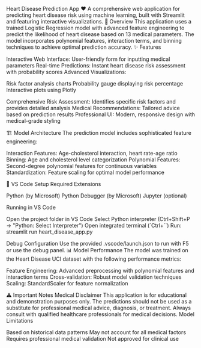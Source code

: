 Heart Disease Prediction App ❤️
A comprehensive web application for predicting heart disease risk using machine learning, built with Streamlit and featuring interactive visualizations.
🎯 Overview
This application uses a trained Logistic Regression model with advanced feature engineering to predict the likelihood of heart disease based on 13 medical parameters. The model incorporates polynomial features, interaction terms, and binning techniques to achieve optimal prediction accuracy.
✨ Features

Interactive Web Interface: User-friendly form for inputting medical parameters
Real-time Predictions: Instant heart disease risk assessment with probability scores
Advanced Visualizations:

Risk factor analysis charts
Probability gauge displaying risk percentage
Interactive plots using Plotly


Comprehensive Risk Assessment: Identifies specific risk factors and provides detailed analysis
Medical Recommendations: Tailored advice based on prediction results
Professional UI: Modern, responsive design with medical-grade styling

🏗️ Model Architecture
The prediction model includes sophisticated feature engineering:

Interaction Features: Age-cholesterol interaction, heart rate-age ratio
Binning: Age and cholesterol level categorization
Polynomial Features: Second-degree polynomial features for continuous variables
Standardization: Feature scaling for optimal model performance

🔧 VS Code Setup
Required Extensions

Python (by Microsoft)
Python Debugger (by Microsoft)
Jupyter (optional)

Running in VS Code

Open the project folder in VS Code
Select Python interpreter (Ctrl+Shift+P → "Python: Select Interpreter")
Open integrated terminal (`Ctrl+``)
Run: streamlit run heart_disease_app.py

Debug Configuration
Use the provided .vscode/launch.json to run with F5 or use the debug panel.
📊 Model Performance
The model was trained on the Heart Disease UCI dataset with the following performance metrics:

Feature Engineering: Advanced preprocessing with polynomial features and interaction terms
Cross-validation: Robust model validation techniques
Scaling: StandardScaler for feature normalization


⚠️ Important Notes
Medical Disclaimer
This application is for educational and demonstration purposes only. The predictions should not be used as a substitute for professional medical advice, diagnosis, or treatment. Always consult with qualified healthcare professionals for medical decisions.
Model Limitations

Based on historical data patterns
May not account for all medical factors
Requires professional medical validation
Not approved for clinical use

